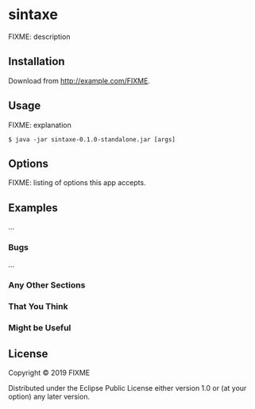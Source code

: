 # sintaxe

FIXME: description

## Installation

Download from http://example.com/FIXME.

## Usage

FIXME: explanation

    $ java -jar sintaxe-0.1.0-standalone.jar [args]

## Options

FIXME: listing of options this app accepts.

## Examples

...

### Bugs

...

### Any Other Sections
### That You Think
### Might be Useful

## License

Copyright © 2019 FIXME

Distributed under the Eclipse Public License either version 1.0 or (at
your option) any later version.

